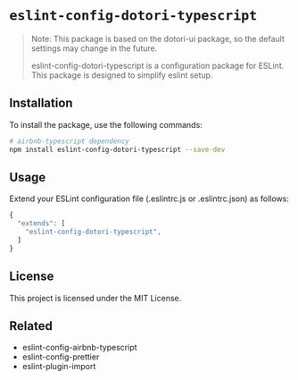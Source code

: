 # `eslint-config-dotori-typescript`

> Note: This package is based on the dotori-ui package, so the default settings may change in the future.
>
> eslint-config-dotori-typescript is a configuration package for ESLint. This package is designed to simplify eslint setup.

## Installation

To install the package, use the following commands:

```bash
# airbnb-typescript dependency
npm install eslint-config-dotori-typescript --save-dev
```

## Usage

Extend your ESLint configuration file (.eslintrc.js or .eslintrc.json) as follows:

```javascript
{
  "extends": [
    "eslint-config-dotori-typescript",
  ]
}
```

## License

This project is licensed under the MIT License.

## Related

- eslint-config-airbnb-typescript
- eslint-config-prettier
- eslint-plugin-import
